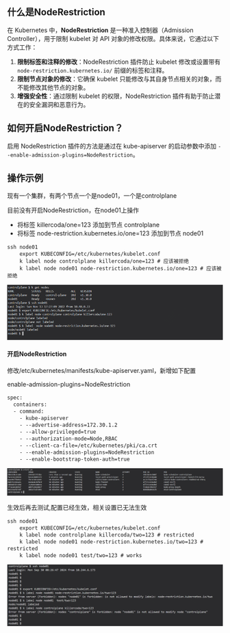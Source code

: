 

## 什么是NodeRestriction

在 Kubernetes 中，**NodeRestriction** 是一种准入控制器（Admission Controller），用于限制 kubelet 对 API 对象的修改权限。具体来说，它通过以下方式工作：

1. **限制标签和注释的修改**：NodeRestriction 插件防止 kubelet 修改或设置带有 `node-restriction.kubernetes.io/` 前缀的标签和注释。
2. **限制节点对象的修改**：它确保 kubelet 只能修改与其自身节点相关的对象，而不能修改其他节点的对象。
3. **增强安全性**：通过限制 kubelet 的权限，NodeRestriction 插件有助于防止潜在的安全漏洞和恶意行为。

## 如何开启NodeRestriction？

启用 NodeRestriction 插件的方法是通过在 kube-apiserver 的启动参数中添加 `--enable-admission-plugins=NodeRestriction`。

## 操作示例

现有一个集群，有两个节点一个是node01，一个是controlplane

目前没有开启NodeRestriction，在node01上操作

- 将标签 killercoda/one=123 添加到节点 controlplane
- 将标签 node-restriction.kubernetes.io/one=123 添加到节点 node01

```
ssh node01
    export KUBECONFIG=/etc/kubernetes/kubelet.conf
    k label node controlplane killercoda/one=123 # 应该被拒绝
    k label node node01 node-restriction.kubernetes.io/one=123 # 应该被拒绝
```

![](image.png)

#### 开启NodeRestriction

修改/etc/kubernetes/manifests/kube-apiserver.yaml，新增如下配置

enable-admission-plugins=NodeRestriction

```
spec:
  containers:
  - command:
    - kube-apiserver
    - --advertise-address=172.30.1.2
    - --allow-privileged=true
    - --authorization-mode=Node,RBAC
    - --client-ca-file=/etc/kubernetes/pki/ca.crt
    - --enable-admission-plugins=NodeRestriction
    - --enable-bootstrap-token-auth=true
```

![](image-1.png)

生效后再去测试,配置已经生效，相关设置已无法生效

```
ssh node01
    export KUBECONFIG=/etc/kubernetes/kubelet.conf
    k label node controlplane killercoda/two=123 # restricted
    k label node node01 node-restriction.kubernetes.io/two=123 # restricted
    k label node node01 test/two=123 # works
```

![](image-2.png)